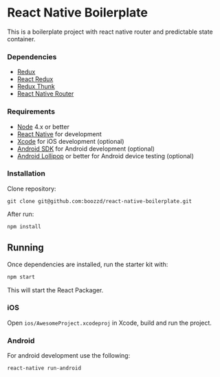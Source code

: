 # React Native Boilerplate

This is a boilerplate project with react native router and predictable state container.
### Dependencies

- [Redux](https://github.com/reactjs/redux)
- [React Redux](https://github.com/reactjs/react-redux)
- [Redux Thunk](https://github.com/gaearon/redux-thunk)
- [React Native Router](https://github.com/aksonov/react-native-router-flux)

### Requirements

- [Node](https://nodejs.org) 4.x or better
- [React Native](http://facebook.github.io/react-native/docs/getting-started.html) for development
- [Xcode](https://developer.apple.com/xcode/) for iOS development (optional)
- [Android SDK](https://developer.android.com/sdk/) for Android development (optional)
- [Android Lollipop](https://www.android.com/versions/lollipop-5-0/) or better for Android device testing (optional)

### Installation

Clone repository:
```
git clone git@github.com:boozzd/react-native-boilerplate.git
```
After run:
```
npm install
```

## Running

Once dependencies are installed, run the starter kit with:

```sh
npm start
```

This will start the React Packager.

### iOS

Open `ios/AwesomeProject.xcodeproj` in Xcode, build and run the project.

### Android

For android development use the following:

```sh
react-native run-android
```
